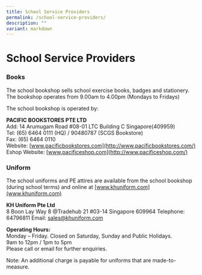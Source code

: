 ```yaml
---
title: School Service Providers
permalink: /school-service-providers/
description: ""
variant: markdown
---
```

# **School Service Providers**

### Books

The school bookshop sells school exercise books, badges and stationery.  
The bookshop operates from 9.00am to 4.00pm (Mondays to Fridays)

The school bookshop is operated by:

**PACIFIC BOOKSTORES PTE LTD**  
Add: 14 Arumugam Road #08-01 LTC Building C Singapore(409959)  
Tel: (65) 6464 0111 (HQ) / 90480787 (SCGS Bookstore)  
Fax: (65) 6464 0110  
Website: [www.pacificbookstores.com](http://www.pacificbookstores.com/)  
Eshop Website: [www.pacificeshop.com](http://www.pacificeshop.com/)

### Uniform

The school uniforms and PE attires are available from the school bookshop (during school terms) and online at [www.khuniform.com](www.khuniform.com)

**KH Uniform Pte Ltd**  
8 Boon Lay Way
8 @Tradehub 21 #03-14 
Singapore 609964
Telephone: 64796811
Email: sales@khuniform.com

**Operating Hours:**  
Monday – Friday. Closed on Saturday, Sunday and Public Holidays.  
9am to 12pm / 1pm to 5pm  
Please call or email for further enquiries.  

Note: An additional charge is payable for uniforms that are made-to-measure.
